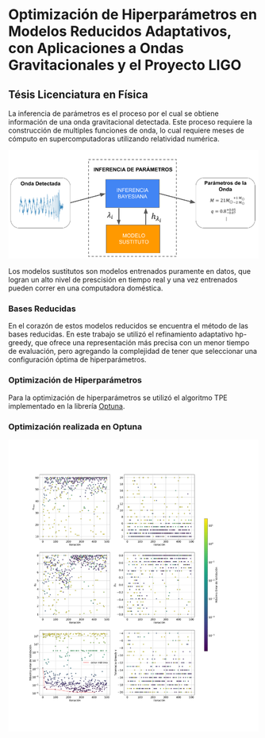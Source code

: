 # Optimización de Hiperparámetros en Modelos Reducidos Adaptativos, con Aplicaciones a Ondas Gravitacionales y el Proyecto LIGO
## Tésis Licenciatura en Física

La inferencia de parámetros es el proceso por el cual se obtiene información de una onda gravitacional detectada. Este proceso requiere la construcción de multiples funciones de onda, lo cual requiere meses de cómputo en supercomputadoras utilizando relatividad numérica. 

![surrogate](figs/diagrama-importancia-modelos.png.png)


Los modelos sustitutos son modelos entrenados puramente en datos, que logran un alto nivel de prescisión en tiempo real y una vez entrenados pueden correr en una computadora doméstica.

### Bases Reducidas

En el corazón de estos modelos reducidos se encuentra el método de las bases reducidas. En este trabajo se utilizó el refinamiento adaptativo hp-greedy, que ofrece una representación más precisa con un menor tiempo de evaluación, pero agregando la complejidad de tener que seleccionar una configuración óptima de hiperparámetros.

### Optimización de Hiperparámetros

Para la optimización de hiperparámetros se utilizó el algoritmo TPE implementado en la librería [Optuna](https://optuna.org/).

### Optimización realizada en Optuna

![Optuna](figs/Optuna_2D_page-0001.jpg)